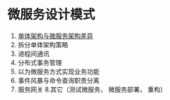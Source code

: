 微服务设计模式
============

1. [单体架构与微服务架构差异](./Course1/index.md)
2. 拆分单体架构策略
3. 进程间通讯
4. 分布式事务管理
5. 以为微服务方式实现业务功能
6. 事件风暴与命令查询职责分离
7. 服务网关
8.其它（测试微服务， 微服务部署， 重构）